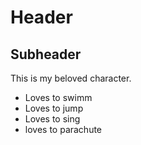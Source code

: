 # Header
## Subheader
This is my beloved character.
* Loves to swimm
* Loves to jump
* Loves to sing
* loves to parachute